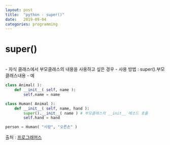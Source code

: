 ```yaml
---
layout: post
title:  "python - super()"
date:   2019-09-04
categories: programming
---
```


# super()
<br>
- 자식 클래스에서 부모클래스의 내용을 사용하고 싶은 경우
- 사용 방법 : super().부모클래스내용
- 예

```python
class Animal( ):
    def __init__( self, name ):
        self.name = name

class Human( Animal ):
    def __init__( self, name, hand ):
        super().__init__( name ) # 부모클래스의 __init__ 메소드 호출
        self.hand = hand

person = Human( "사람", "오른손" )
```



출처 : [프로그래머스](https://programmers.co.kr/learn/courses/2/lessons/330)
